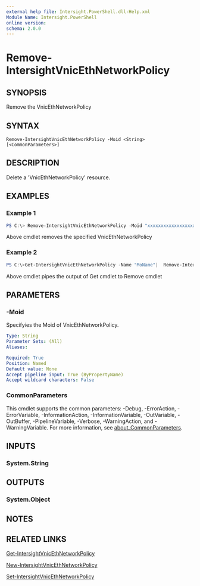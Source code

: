 ```yaml
---
external help file: Intersight.PowerShell.dll-Help.xml
Module Name: Intersight.PowerShell
online version:
schema: 2.0.0
---
```


# Remove-IntersightVnicEthNetworkPolicy

## SYNOPSIS
Remove the VnicEthNetworkPolicy

## SYNTAX

```
Remove-IntersightVnicEthNetworkPolicy -Moid <String> [<CommonParameters>]
```

## DESCRIPTION
Delete a &apos;VnicEthNetworkPolicy&apos; resource.

## EXAMPLES

### Example 1
```powershell
PS C:\> Remove-IntersightVnicEthNetworkPolicy -Moid "xxxxxxxxxxxxxxxxxxxxxxxxxxx"
```
Above cmdlet removes the specified VnicEthNetworkPolicy 

### Example 2
```powershell
PS C:\>Get-IntersightVnicEthNetworkPolicy -Name "MoName"|  Remove-IntersightVnicEthNetworkPolicy
```
Above cmdlet pipes the output of Get cmdlet to Remove cmdlet

## PARAMETERS

### -Moid
Specifyies the Moid of VnicEthNetworkPolicy.

```yaml
Type: String
Parameter Sets: (All)
Aliases:

Required: True
Position: Named
Default value: None
Accept pipeline input: True (ByPropertyName)
Accept wildcard characters: False
```

### CommonParameters
This cmdlet supports the common parameters: -Debug, -ErrorAction, -ErrorVariable, -InformationAction, -InformationVariable, -OutVariable, -OutBuffer, -PipelineVariable, -Verbose, -WarningAction, and -WarningVariable. For more information, see [about_CommonParameters](http://go.microsoft.com/fwlink/?LinkID=113216).

## INPUTS

### System.String

## OUTPUTS

### System.Object
## NOTES

## RELATED LINKS

[Get-IntersightVnicEthNetworkPolicy](./Get-IntersightVnicEthNetworkPolicy.md)

[New-IntersightVnicEthNetworkPolicy](./New-IntersightVnicEthNetworkPolicy.md)

[Set-IntersightVnicEthNetworkPolicy](./Set-IntersightVnicEthNetworkPolicy.md)

